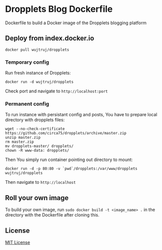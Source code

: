 Dropplets Blog Dockerfile
=========================

Dockerfile to build a Docker image of the Dropplets blogging platform

## Deploy from index.docker.io

	docker pull wujtruj/dropplets

### Temporary config

Run fresh instance of Dropplets:

	docker run -d wujtruj/dropplets

Check port and navigate to `http://localhost:port`

### Permanent config

To run instance with persistant config and posts, You have to prepare local directory with dropplets files:

	wget --no-check-certificate https://github.com/circa75/dropplets/archive/master.zip
	unzip master.zip
	rm master.zip
	mv dropplets-master/ dropplets/
	chown -R www-data: dropplets/

Then You simply run container pointing out directory to mount:

	docker run -d -p 80:80 -v `pwd`/dropplets:/var/www/dropplets wujtruj/dropplets

Then navigate to `http://localhost`

## Roll your own image

To build your own image, run `sudo docker build -t <image_name> .` in the directory with the Dockerfile after cloning this.

## License

[MIT License](http://opensource.org/licenses/mit-license.html)
